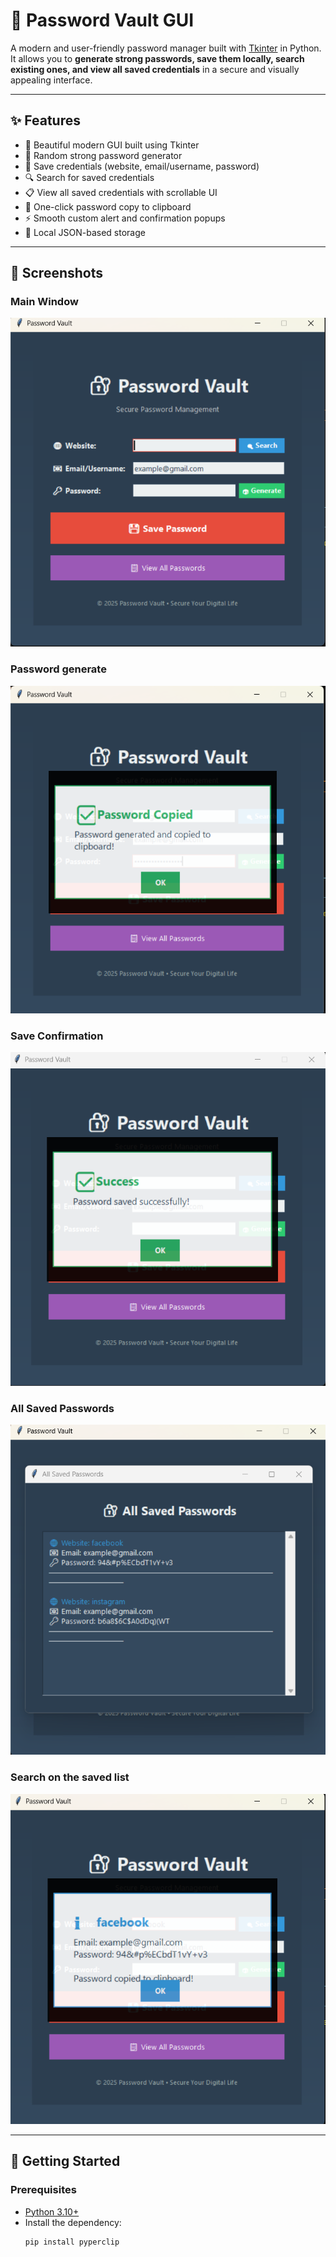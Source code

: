 # 🔐 Password Vault GUI

A modern and user-friendly password manager built with [Tkinter](https://docs.python.org/3/library/tkinter.html) in Python.  
It allows you to **generate strong passwords, save them locally, search existing ones, and view all saved credentials** in a secure and visually appealing interface.

---

## ✨ Features

- 🎨 Beautiful modern GUI built using Tkinter
- 🧠 Random strong password generator
- 💾 Save credentials (website, email/username, password)
- 🔍 Search for saved credentials
- 📋 View all saved credentials with scrollable UI
- 📎 One-click password copy to clipboard
- ⚡ Smooth custom alert and confirmation popups
- 💽 Local JSON-based storage

---

## 📸 Screenshots

### Main Window
![Main Window](screenshots/main_window.png)

### Password generate
![Password generate](screenshots/password_generate.png)

### Save Confirmation
![Save Confirmation](screenshots/password_saved.png)

### All Saved Passwords
![All Passwords](screenshots/all_saved_passwords.png)

### Search on the saved list
![data_fetch](screenshots/data_fetch.png)

---

## 🚀 Getting Started

### Prerequisites
- [Python 3.10+](https://www.python.org/downloads/)
- Install the dependency:
  ```bash
  pip install pyperclip

